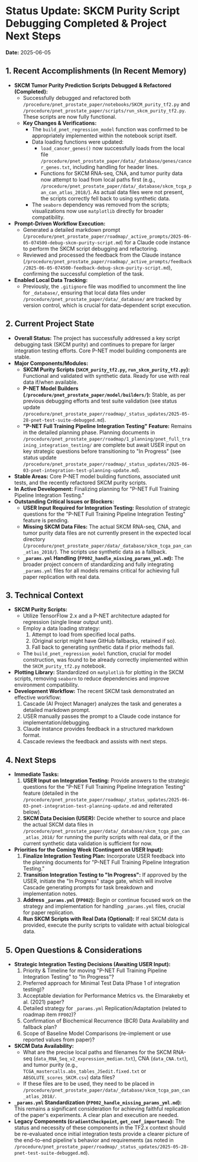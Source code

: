 # Status Update: SKCM Purity Script Debugging Completed & Project Next Steps
**Date:** 2025-06-05

## 1. Recent Accomplishments (In Recent Memory)

*   **SKCM Tumor Purity Prediction Scripts Debugged & Refactored (Completed):**
    *   Successfully debugged and refactored both `/procedure/pnet_prostate_paper/notebooks/SKCM_purity_tf2.py` and `/procedure/pnet_prostate_paper/scripts/run_skcm_purity_tf2.py`. These scripts are now fully functional.
    *   **Key Changes & Verifications:**
        *   The `build_pnet_regression_model` function was confirmed to be appropriately implemented within the notebook script itself.
        *   Data loading functions were updated:
            *   `load_cancer_genes()` now successfully loads from the local file `/procedure/pnet_prostate_paper/data/_database/genes/cancer_genes.txt`, including handling for header lines.
            *   Functions for SKCM RNA-seq, CNA, and tumor purity data now attempt to load from local paths first (e.g., `/procedure/pnet_prostate_paper/data/_database/skcm_tcga_pan_can_atlas_2018/`). As actual data files were not present, the scripts correctly fell back to using synthetic data.
        *   The `seaborn` dependency was removed from the scripts; visualizations now use `matplotlib` directly for broader compatibility.
*   **Prompt-Driven Workflow Execution:**
    *   Generated a detailed markdown prompt (`/procedure/pnet_prostate_paper/roadmap/_active_prompts/2025-06-05-074500-debug-skcm-purity-script.md`) for a Claude code instance to perform the SKCM script debugging and refactoring.
    *   Reviewed and processed the feedback from the Claude instance (`/procedure/pnet_prostate_paper/roadmap/_active_prompts/feedback/2025-06-05-074500-feedback-debug-skcm-purity-script.md`), confirming the successful completion of the task.
*   **Enabled Local Data Tracking:**
    *   Previously, the `.gitignore` file was modified to uncomment the line for `_database/`, ensuring that local data files under `/procedure/pnet_prostate_paper/data/_database/` are tracked by version control, which is crucial for data-dependent script execution.

## 2. Current Project State

*   **Overall Status:** The project has successfully addressed a key script debugging task (SKCM purity) and continues to prepare for larger integration testing efforts. Core P-NET model building components are stable.
*   **Major Components/Modules:**
    *   **SKCM Purity Scripts (`SKCM_purity_tf2.py`, `run_skcm_purity_tf2.py`):** Functional and validated with synthetic data. Ready for use with real data if/when available.
    *   **P-NET Model Builders (`/procedure/pnet_prostate_paper/model/builders/`):** Stable, as per previous debugging efforts and test suite validation (see status update `/procedure/pnet_prostate_paper/roadmap/_status_updates/2025-05-28-pnet-test-suite-debugged.md`).
    *   **"P-NET Full Training Pipeline Integration Testing" Feature:** Remains in the detailed planning phase. Planning documents in `/procedure/pnet_prostate_paper/roadmap/1_planning/pnet_full_training_integration_testing/` are complete but await USER input on key strategic questions before transitioning to "In Progress" (see status update `/procedure/pnet_prostate_paper/roadmap/_status_updates/2025-06-03-pnet-integration-test-planning-update.md`).
*   **Stable Areas:** Core P-NET model building functions, associated unit tests, and the recently refactored SKCM purity scripts.
*   **In Active Development:** Finalizing planning for "P-NET Full Training Pipeline Integration Testing."
*   **Outstanding Critical Issues or Blockers:**
    *   **USER Input Required for Integration Testing:** Resolution of strategic questions for the "P-NET Full Training Pipeline Integration Testing" feature is pending.
    *   **Missing SKCM Data Files:** The actual SKCM RNA-seq, CNA, and tumor purity data files are not currently present in the expected local directory (`/procedure/pnet_prostate_paper/data/_database/skcm_tcga_pan_can_atlas_2018/`). The scripts use synthetic data as a fallback.
    *   **`_params.yml` Handling (`FP002_handle_missing_params_yml.md`):** The broader project concern of standardizing and fully integrating `_params.yml` files for all models remains critical for achieving full paper replication with real data.

## 3. Technical Context

*   **SKCM Purity Scripts:**
    *   Utilize TensorFlow 2.x and a P-NET architecture adapted for regression (single linear output unit).
    *   Employ a data loading strategy:
        1.  Attempt to load from specified local paths.
        2.  (Original script might have GitHub fallbacks, retained if so).
        3.  Fall back to generating synthetic data if prior methods fail.
    *   The `build_pnet_regression_model` function, crucial for model construction, was found to be already correctly implemented within the `SKCM_purity_tf2.py` notebook.
*   **Plotting Library:** Standardized on `matplotlib` for plotting in the SKCM scripts, removing `seaborn` to reduce dependencies and improve environment compatibility.
*   **Development Workflow:** The recent SKCM task demonstrated an effective workflow:
    1.  Cascade (AI Project Manager) analyzes the task and generates a detailed markdown prompt.
    2.  USER manually passes the prompt to a Claude code instance for implementation/debugging.
    3.  Claude instance provides feedback in a structured markdown format.
    4.  Cascade reviews the feedback and assists with next steps.

## 4. Next Steps

*   **Immediate Tasks:**
    1.  **USER Input on Integration Testing:** Provide answers to the strategic questions for the "P-NET Full Training Pipeline Integration Testing" feature (detailed in the `/procedure/pnet_prostate_paper/roadmap/_status_updates/2025-06-03-pnet-integration-test-planning-update.md` and reiterated below).
    2.  **SKCM Data Decision (USER):** Decide whether to source and place the actual SKCM data files in `/procedure/pnet_prostate_paper/data/_database/skcm_tcga_pan_can_atlas_2018/` for running the purity scripts with real data, or if the current synthetic data validation is sufficient for now.
*   **Priorities for the Coming Week (Contingent on USER Input):**
    1.  **Finalize Integration Testing Plan:** Incorporate USER feedback into the planning documents for "P-NET Full Training Pipeline Integration Testing."
    2.  **Transition Integration Testing to "In Progress":** If approved by the USER, initiate the "In Progress" stage gate, which will involve Cascade generating prompts for task breakdown and implementation notes.
    3.  **Address `_params.yml` (`FP002`):** Begin or continue focused work on the strategy and implementation for handling `_params.yml` files, crucial for paper replication.
    4.  **Run SKCM Scripts with Real Data (Optional):** If real SKCM data is provided, execute the purity scripts to validate with actual biological data.

## 5. Open Questions & Considerations

*   **Strategic Integration Testing Decisions (Awaiting USER Input):**
    1.  Priority & Timeline for moving "P-NET Full Training Pipeline Integration Testing" to "In Progress"?
    2.  Preferred approach for Minimal Test Data (Phase 1 of integration testing)?
    3.  Acceptable deviation for Performance Metrics vs. the Elmarakeby et al. (2021) paper?
    4.  Detailed strategy for `_params.yml` Replication/Adaptation (related to roadmap item `FP002`)?
    5.  Confirmation of Biochemical Recurrence (BCR) Data Availability and fallback plan?
    6.  Scope of Baseline Model Comparisons (re-implement or use reported values from paper)?
*   **SKCM Data Availability:**
    *   What are the precise local paths and filenames for the SKCM RNA-seq (`data_RNA_Seq_v2_expression_median.txt`), CNA (`data_CNA.txt`), and tumor purity (e.g., `TCGA_mastercalls.abs_tables_JSedit.fixed.txt` or `ABSOLUTE_scores_SKCM.csv`) data files?
    *   If these files are to be used, they need to be placed in `/procedure/pnet_prostate_paper/data/_database/skcm_tcga_pan_can_atlas_2018/`.
*   **`_params.yml` Standardization (`FP002_handle_missing_params_yml.md`):** This remains a significant consideration for achieving faithful replication of the paper's experiments. A clear plan and execution are needed.
*   **Legacy Components (`GradientCheckpoint`, `get_coef_importance`):** The status and necessity of these components in the TF2.x context should be re-evaluated once initial integration tests provide a clearer picture of the end-to-end pipeline's behavior and requirements (as noted in `/procedure/pnet_prostate_paper/roadmap/_status_updates/2025-05-28-pnet-test-suite-debugged.md`).

